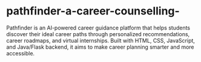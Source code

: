 # pathfinder-a-career-counselling-
Pathfinder is an AI-powered career guidance platform that helps students discover their ideal career paths through personalized recommendations, career roadmaps, and virtual internships. Built with HTML, CSS, JavaScript, and Java/Flask backend, it aims to make career planning smarter and more accessible.
